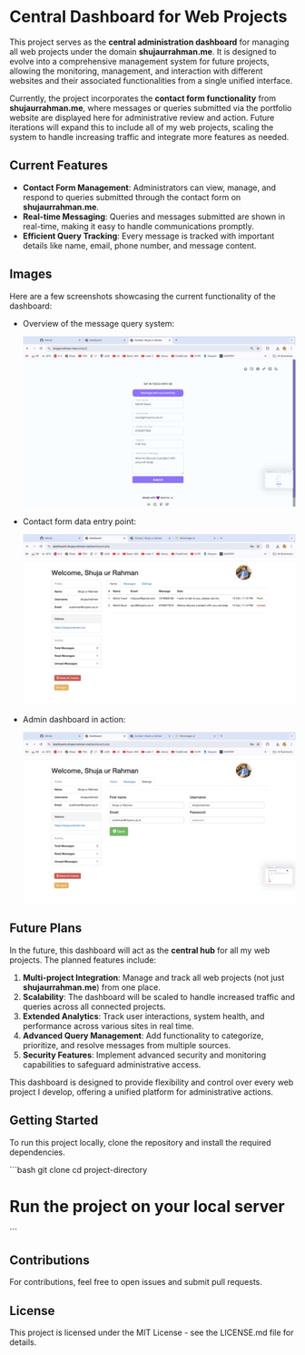 
# Central Dashboard for Web Projects

This project serves as the **central administration dashboard** for managing all web projects under the domain **shujaurrahman.me**. It is designed to evolve into a comprehensive management system for future projects, allowing the monitoring, management, and interaction with different websites and their associated functionalities from a single unified interface.

Currently, the project incorporates the **contact form functionality** from **shujaurrahman.me**, where messages or queries submitted via the portfolio website are displayed here for administrative review and action. Future iterations will expand this to include all of my web projects, scaling the system to handle increasing traffic and integrate more features as needed.

## Current Features

- **Contact Form Management**: Administrators can view, manage, and respond to queries submitted through the contact form on **shujaurrahman.me**.
- **Real-time Messaging**: Queries and messages submitted are shown in real-time, making it easy to handle communications promptly.
- **Efficient Query Tracking**: Every message is tracked with important details like name, email, phone number, and message content.

## Images

Here are a few screenshots showcasing the current functionality of the dashboard:

- Overview of the message query system:

  ![Message Overview](images/1.png)

- Contact form data entry point:

  ![Contact Form Entry](images/2.png)

- Admin dashboard in action:

  ![Admin Dashboard](images/3.png)

## Future Plans

In the future, this dashboard will act as the **central hub** for all my web projects. The planned features include:

1. **Multi-project Integration**: Manage and track all web projects (not just **shujaurrahman.me**) from one place.
2. **Scalability**: The dashboard will be scaled to handle increased traffic and queries across all connected projects.
3. **Extended Analytics**: Track user interactions, system health, and performance across various sites in real time.
4. **Advanced Query Management**: Add functionality to categorize, prioritize, and resolve messages from multiple sources.
5. **Security Features**: Implement advanced security and monitoring capabilities to safeguard administrative access.

This dashboard is designed to provide flexibility and control over every web project I develop, offering a unified platform for administrative actions.

## Getting Started

To run this project locally, clone the repository and install the required dependencies.

\```bash
git clone <repo-url>
cd project-directory
# Run the project on your local server
\```

## Contributions

For contributions, feel free to open issues and submit pull requests.

## License

This project is licensed under the MIT License - see the LICENSE.md file for details.

